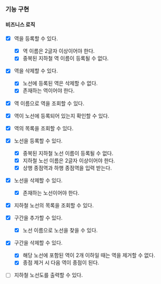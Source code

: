 ### 기능 구현

#### 비즈니스 로직

* [x] 역을 등록할 수 있다.
  * [x] 역 이름은 2글자 이상이어야 한다.
  * [x] 중복된 지하철 역 이름이 등록될 수 없다.
* [x] 역을 삭제할 수 있다.
  * [x] 노선에 등록된 역은 삭제할 수 없다.
  * [x] 존재하는 역이어야 한다.
* [x] 역 이름으로 역을 조회할 수 있다.
* [x] 역이 노선에 등록되어 있는지 확인할 수 있다.
* [x] 역의 목록을 조회할 수 있다.
* [x] 노선을 등록할 수 있다.
  * [x] 중복된 지하철 노선 이름이 등록될 수 없다.
  * [x] 지하철 노선 이름은 2글자 이상이어야 한다.
  * [x] 상행 종점역과 하행 종점역을 입력 받는다.
* [x] 노선을 삭제할 수 있다.
  * [x] 존재하는 노선이어야 한다.
* [x] 지하철 노선의 목록을 조회할 수 있다.
* [x] 구간을 추가할 수 있다.
  * [x] 노선 이름으로 노선을 찾을 수 있다.
* [x] 구간을 삭제할 수 있다.
  * [x] 해당 노선에 포함된 역이 2개 이하일 때는 역을 제거할 수 없다.
  * [x] 종점 제거 시 다음 역이 종점이 된다.
* [ ] 지하철 노선도를 출력할 수 있다.


